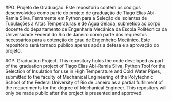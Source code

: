 #PG: Projeto de Graduação.
Este repositório contém os códigos desenvolvidos como parte do projeto de graduação de Tiago Elias Abi-Ramia Silva, Ferramente em Python para a Seleção de Isolantes de Tubulações a Altas Temperaturas e de Água Gelada, submetido ao corpo docente do departamento de Engenharia Mecânica da Escola Politécnica da Universidade Federal do Rio de Janeiro como parte dos requesitos necessários para a obtenção do grau de Engenheiro Mecânico. Este repositório será tornado público apenas após a defesa e a aprovação do projeto.

#GP: Graduation Project.
This repository holds the code developed as part of the graduation project of Tiago Elias Abi-Ramia Silva, Python Tool for the Selection of Insulation for use in High Temperature and Cold Water Pipes, submitted to the faculty of Mechanical Engineering of the Polytechnic School of the Federal University of Rio de Janeiro as a partial fulfillment of the requeriments for the degree of Mechanical Engineer. This repository will only be made public after the project is presented and approved.
